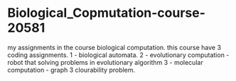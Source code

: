 # Biological_Copmutation-course-20581
my assignments in the course biological computation.
this course have 3 coding assignments.
1 - biological automata.
2 - evolutionary computation - robot that solving problems in evolutionary algorithm
3 - molecular computation - graph 3 clourability problem.
